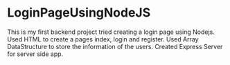 # LoginPageUsingNodeJS
This is my first backend project tried creating a login page using Nodejs. Used HTML to create a pages index, login and register. Used Array DataStructure to store the information of the users. Created Express Server for server side app. 
